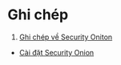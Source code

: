 # Ghi chép
1. [Ghi chép về Security Oniton ](https://github.com/ngocnn97/ghichep/tree/main/Security%20Onion)
- [Cài đặt Security Onion ](https://github.com/ngocnn97/ghichep/blob/main/Security%20Onion/CaiDat.md)